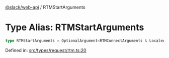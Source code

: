 [@slack/web-api](../index.md) / RTMStartArguments

# Type Alias: RTMStartArguments

```ts
type RTMStartArguments = OptionalArgument<RTMConnectArguments & LocaleAware & object>;
```

Defined in: [src/types/request/rtm.ts:20](https://github.com/slackapi/node-slack-sdk/blob/main/packages/web-api/src/types/request/rtm.ts#L20)
